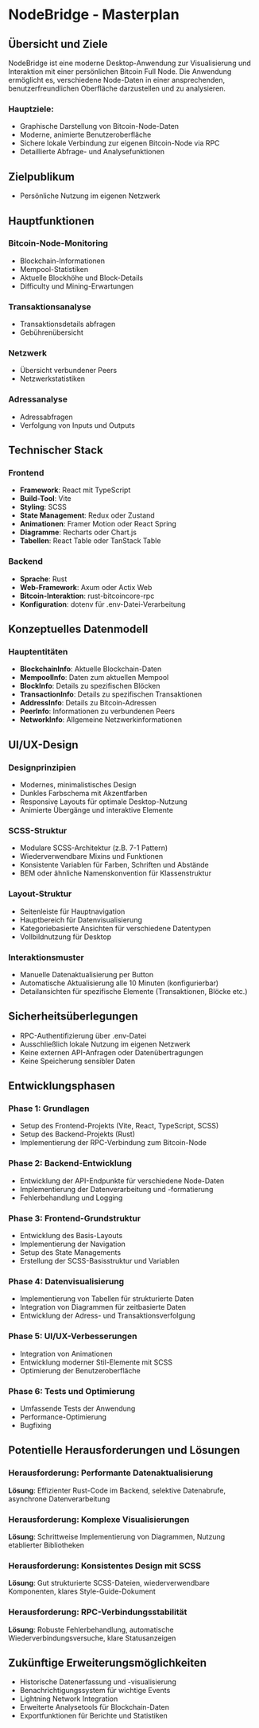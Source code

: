 # NodeBridge - Masterplan

## Übersicht und Ziele
NodeBridge ist eine moderne Desktop-Anwendung zur Visualisierung und Interaktion mit einer persönlichen Bitcoin Full Node. Die Anwendung ermöglicht es, verschiedene Node-Daten in einer ansprechenden, benutzerfreundlichen Oberfläche darzustellen und zu analysieren.

### Hauptziele:
- Graphische Darstellung von Bitcoin-Node-Daten
- Moderne, animierte Benutzeroberfläche
- Sichere lokale Verbindung zur eigenen Bitcoin-Node via RPC
- Detaillierte Abfrage- und Analysefunktionen

## Zielpublikum
- Persönliche Nutzung im eigenen Netzwerk

## Hauptfunktionen

### Bitcoin-Node-Monitoring
- Blockchain-Informationen
- Mempool-Statistiken 
- Aktuelle Blockhöhe und Block-Details
- Difficulty und Mining-Erwartungen

### Transaktionsanalyse
- Transaktionsdetails abfragen
- Gebührenübersicht

### Netzwerk
- Übersicht verbundener Peers
- Netzwerkstatistiken

### Adressanalyse
- Adressabfragen
- Verfolgung von Inputs und Outputs

## Technischer Stack

### Frontend
- **Framework**: React mit TypeScript
- **Build-Tool**: Vite
- **Styling**: SCSS
- **State Management**: Redux oder Zustand
- **Animationen**: Framer Motion oder React Spring
- **Diagramme**: Recharts oder Chart.js
- **Tabellen**: React Table oder TanStack Table

### Backend
- **Sprache**: Rust
- **Web-Framework**: Axum oder Actix Web
- **Bitcoin-Interaktion**: rust-bitcoincore-rpc
- **Konfiguration**: dotenv für .env-Datei-Verarbeitung

## Konzeptuelles Datenmodell

### Hauptentitäten
- **BlockchainInfo**: Aktuelle Blockchain-Daten
- **MempoolInfo**: Daten zum aktuellen Mempool
- **BlockInfo**: Details zu spezifischen Blöcken
- **TransactionInfo**: Details zu spezifischen Transaktionen
- **AddressInfo**: Details zu Bitcoin-Adressen
- **PeerInfo**: Informationen zu verbundenen Peers
- **NetworkInfo**: Allgemeine Netzwerkinformationen

## UI/UX-Design

### Designprinzipien
- Modernes, minimalistisches Design
- Dunkles Farbschema mit Akzentfarben
- Responsive Layouts für optimale Desktop-Nutzung
- Animierte Übergänge und interaktive Elemente

### SCSS-Struktur
- Modulare SCSS-Architektur (z.B. 7-1 Pattern)
- Wiederverwendbare Mixins und Funktionen
- Konsistente Variablen für Farben, Schriften und Abstände
- BEM oder ähnliche Namenskonvention für Klassenstruktur

### Layout-Struktur
- Seitenleiste für Hauptnavigation
- Hauptbereich für Datenvisualisierung
- Kategoriebasierte Ansichten für verschiedene Datentypen
- Vollbildnutzung für Desktop

### Interaktionsmuster
- Manuelle Datenaktualisierung per Button
- Automatische Aktualisierung alle 10 Minuten (konfigurierbar)
- Detailansichten für spezifische Elemente (Transaktionen, Blöcke etc.)

## Sicherheitsüberlegungen
- RPC-Authentifizierung über .env-Datei
- Ausschließlich lokale Nutzung im eigenen Netzwerk
- Keine externen API-Anfragen oder Datenübertragungen
- Keine Speicherung sensibler Daten

## Entwicklungsphasen

### Phase 1: Grundlagen
- Setup des Frontend-Projekts (Vite, React, TypeScript, SCSS)
- Setup des Backend-Projekts (Rust)
- Implementierung der RPC-Verbindung zum Bitcoin-Node

### Phase 2: Backend-Entwicklung
- Entwicklung der API-Endpunkte für verschiedene Node-Daten
- Implementierung der Datenverarbeitung und -formatierung
- Fehlerbehandlung und Logging

### Phase 3: Frontend-Grundstruktur
- Entwicklung des Basis-Layouts
- Implementierung der Navigation
- Setup des State Managements
- Erstellung der SCSS-Basisstruktur und Variablen

### Phase 4: Datenvisualisierung
- Implementierung von Tabellen für strukturierte Daten
- Integration von Diagrammen für zeitbasierte Daten
- Entwicklung der Adress- und Transaktionsverfolgung

### Phase 5: UI/UX-Verbesserungen
- Integration von Animationen
- Entwicklung moderner Stil-Elemente mit SCSS
- Optimierung der Benutzeroberfläche

### Phase 6: Tests und Optimierung
- Umfassende Tests der Anwendung
- Performance-Optimierung
- Bugfixing

## Potentielle Herausforderungen und Lösungen

### Herausforderung: Performante Datenaktualisierung
**Lösung**: Effizienter Rust-Code im Backend, selektive Datenabrufe, asynchrone Datenverarbeitung

### Herausforderung: Komplexe Visualisierungen
**Lösung**: Schrittweise Implementierung von Diagrammen, Nutzung etablierter Bibliotheken

### Herausforderung: Konsistentes Design mit SCSS
**Lösung**: Gut strukturierte SCSS-Dateien, wiederverwendbare Komponenten, klares Style-Guide-Dokument

### Herausforderung: RPC-Verbindungsstabilität
**Lösung**: Robuste Fehlerbehandlung, automatische Wiederverbindungsversuche, klare Statusanzeigen

## Zukünftige Erweiterungsmöglichkeiten
- Historische Datenerfassung und -visualisierung
- Benachrichtigungssystem für wichtige Events
- Lightning Network Integration
- Erweiterte Analysetools für Blockchain-Daten
- Exportfunktionen für Berichte und Statistiken